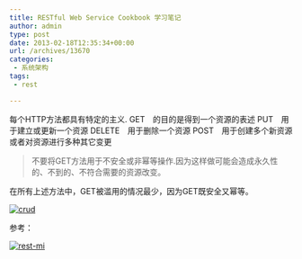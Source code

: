 ```yaml
---
title: RESTful Web Service Cookbook 学习笔记
author: admin
type: post
date: 2013-02-18T12:35:34+00:00
url: /archives/13670
categories:
 - 系统架构
tags:
 - rest

---
```

每个HTTP方法都具有特定的主义.
GET　的目的是得到一个资源的表述
PUT　用于建立或更新一个资源
DELETE　用于删除一个资源
POST　用于创建多个新资源或者对资源进行多种其它变更

> 不要将GET方法用于不安全或非幂等操作.因为这样做可能会造成永久性的、不到的、不符合需要的资源改变。

在所有上述方法中，GET被滥用的情况最少，因为GET既安全又幂等。

[![crud](http://blog.haohtml.com/wp-content/uploads/2013/02/crud.png)][1]

参考：

[![rest-mi](http://blog.haohtml.com/wp-content/uploads/2013/02/rest-mi.png)][2]

 [1]: http://blog.haohtml.com/wp-content/uploads/2013/02/crud.png
 [2]: http://blog.haohtml.com/wp-content/uploads/2013/02/rest-mi.png